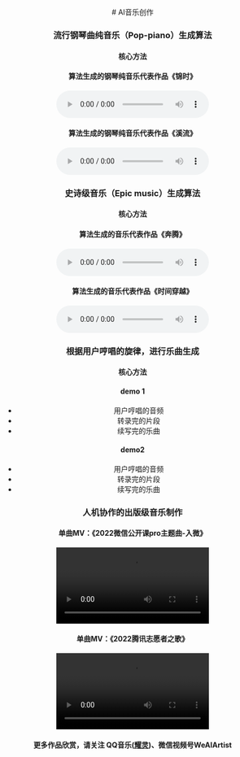 <div style="text-align:center;">
# AI音乐创作



### 流行钢琴曲纯音乐（Pop-piano）生成算法

#### 核心方法

#### 算法生成的钢琴纯音乐代表作品《锦时》

<audio controls="">
<source src="/music/resource/audio/lovely_ages.mp3" type="audio/mp3" />
</audio>

#### 算法生成的钢琴纯音乐代表作品《溪流》

<audio controls="">
<source src="/music/resource/audio/stream.mp3" type="audio/mp3" />
</audio>


### 史诗级音乐（Epic music）生成算法

  #### 核心方法

  #### 算法生成的音乐代表作品《奔腾》

<audio controls="">
<source src="/music/resource/audio/gallop.mp3" type="audio/mp3" />
</audio>
 
  #### 算法生成的音乐代表作品《时间穿越》

<audio controls="">
<source src="/music/resource/audio/time_travel.mp3" type="audio/mp3" />
</audio>

### 根据用户哼唱的旋律，进行乐曲生成

  #### 核心方法

  #### demo 1

  - 用户哼唱的音频
  - 转录完的片段
  - 续写完的乐曲

  #### demo2

  - 用户哼唱的音频
  - 转录完的片段
  - 续写完的乐曲


### 人机协作的出版级音乐制作

#### 单曲MV：《2022微信公开课pro主题曲-入微》

<video width="" height="" controls>
<source src="/music/resource/video/ruwei.mov">
</video>

#### 单曲MV：《2022腾讯志愿者之歌》

<video width="" height="" controls>
<source src="/music/resource/video/volunteer.mov">
</video>

#### 更多作品欣赏，请关注 QQ音乐(<a href="https://y.qq.com/n/ryqq/singer/002dUuzA0FI573/album">耀灵</a>)、微信视频号WeAIArtist
</div>
